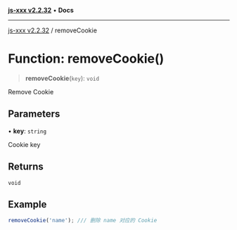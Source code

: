 [**js-xxx v2.2.32**](../README.md) • **Docs**

***

[js-xxx v2.2.32](../README.md) / removeCookie

# Function: removeCookie()

> **removeCookie**(`key`): `void`

Remove Cookie

## Parameters

• **key**: `string`

Cookie key

## Returns

`void`

## Example

```ts
removeCookie('name'); /// 删除 name 对应的 Cookie
```
